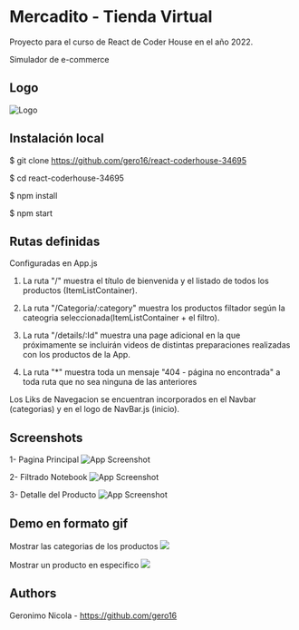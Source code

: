 # Mercadito - Tienda Virtual

Proyecto para el curso de React de Coder House en el año 2022.

Simulador de e-commerce


## Logo
![Logo](https://res.cloudinary.com/geronicola/image/upload/v1660075281/fmynvzuuprynh9ya7lcl.jpg)


## Instalación local

$ git clone https://github.com/gero16/react-coderhouse-34695

$ cd react-coderhouse-34695

$ npm install

$ npm start


## Rutas definidas

Configuradas en App.js

1. La ruta "/" muestra el título de bienvenida y el listado de todos los productos (ItemListContainer).

2. La ruta "/Categoria/:category" muestra los productos filtador según la cateogria seleccionada(ItemListContainer + el filtro).

3. La ruta "/details/:Id" muestra una page adicional en la que próximamente se incluirán videos de distintas preparaciones realizadas con los productos de la App.

4. La ruta "*" muestra toda un mensaje "404 - página no encontrada" a toda ruta que no sea ninguna de las anteriores

Los Liks de Navegacion se encuentran incorporados en el Navbar (categorias) y en el logo de NavBar.js (inicio).


## Screenshots

 1- Pagina Principal
![App Screenshot](https://res.cloudinary.com/geronicola/image/upload/v1660079027/wkhp3v2gp0onaghrbru7.jpg)

2- Filtrado Notebook
![App Screenshot](https://res.cloudinary.com/geronicola/image/upload/v1660078999/sltdkry7lnkslbrtmzoy.jpg)

3- Detalle del Producto
![App Screenshot](https://res.cloudinary.com/geronicola/image/upload/v1660078999/ze5gxrzovimercbxqhwn.jpg)



## Demo en formato gif

Mostrar las categorias de los productos
![](https://media.giphy.com/media/OmsMZoeGv30Cbt9MEf/giphy.gif)


Mostrar un producto en especifico
![](https://media.giphy.com/media/NTtC8txTpPElUV4m47/giphy.gif)


## Authors

Geronimo Nicola - https://github.com/gero16
